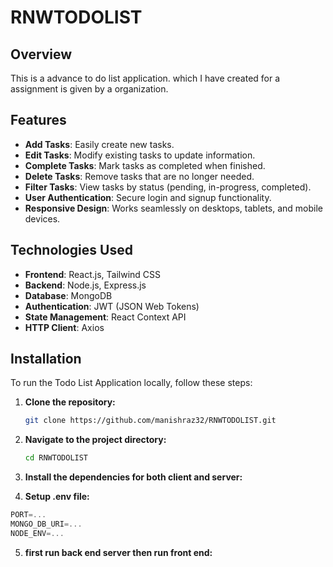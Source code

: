 # RNWTODOLIST

## Overview

This is a  advance to do list application. which I have created for a assignment is given by a organization.

## Features

- **Add Tasks**: Easily create new tasks.
- **Edit Tasks**: Modify existing tasks to update information.
- **Complete Tasks**: Mark tasks as completed when finished.
- **Delete Tasks**: Remove tasks that are no longer needed.
- **Filter Tasks**: View tasks by status (pending, in-progress, completed).
- **User Authentication**: Secure login and signup functionality.
- **Responsive Design**: Works seamlessly on desktops, tablets, and mobile devices.

## Technologies Used

- **Frontend**: React.js, Tailwind CSS
- **Backend**: Node.js, Express.js
- **Database**: MongoDB
- **Authentication**: JWT (JSON Web Tokens)
- **State Management**: React Context API
- **HTTP Client**: Axios  

## Installation

To run the Todo List Application locally, follow these steps:

1. **Clone the repository:**

   ```bash
   git clone https://github.com/manishraz32/RNWTODOLIST.git

2. **Navigate to the project directory:**

   ```bash
   cd RNWTODOLIST
3. **Install the dependencies for both client and server:**
4. **Setup .env file:**

```js
PORT=...
MONGO_DB_URI=...
NODE_ENV=...
```
5. **first run back end server then run front end:**
